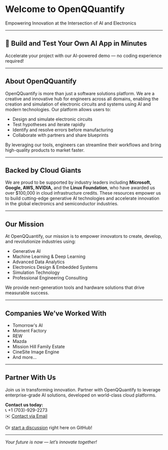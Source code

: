# Welcome to OpenQQuantify

Empowering Innovation at the Intersection of AI and Electronics

---

## 🚀 Build and Test Your Own AI App in Minutes

Accelerate your project with our AI-powered demo — no coding experience required!

---

## About OpenQQuantify

OpenQQuantify is more than just a software solutions platform. We are a creative and innovative hub for engineers across all domains, enabling the creation and simulation of electronic circuits and systems using AI and modern technologies. Our platform allows users to:

- Design and simulate electronic circuits
- Test hypotheses and iterate rapidly
- Identify and resolve errors before manufacturing
- Collaborate with partners and share blueprints

By leveraging our tools, engineers can streamline their workflows and bring high-quality products to market faster.

---

## Backed by Cloud Giants

We are proud to be supported by industry leaders including **Microsoft, Google, AWS, NVIDIA,** and the **Linux Foundation**, who have awarded us over $100,000 in cloud infrastructure credits. These resources empower us to build cutting-edge generative AI technologies and accelerate innovation in the global electronics and semiconductor industries.

---

## Our Mission

At OpenQQuantify, our mission is to empower innovators to create, develop, and revolutionize industries using:

- Generative AI
- Machine Learning & Deep Learning
- Advanced Data Analytics
- Electronics Design & Embedded Systems
- Simulation Technology
- Professional Engineering Consulting

We provide next-generation tools and hardware solutions that drive measurable success.

---

## Companies We’ve Worked With

- Tomorrow's AI
- Moment Factory
- REW
- Mazda
- Mission Hill Family Estate
- CineSite Image Engine
- And more...

---

## Partner With Us

Join us in transforming innovation. Partner with OpenQQuantify to leverage enterprise-grade AI solutions, developed on world-class cloud platforms.

**Contact us today:**  
📞 +1 (703)-929-2273  
✉️ [Contact via Email](mailto:connect@openqquantify.com)

Or [start a discussion](https://github.com/orgs/OpenQ-Quantify/discussions) right here on GitHub!

---

*Your future is now — let’s innovate together!*

